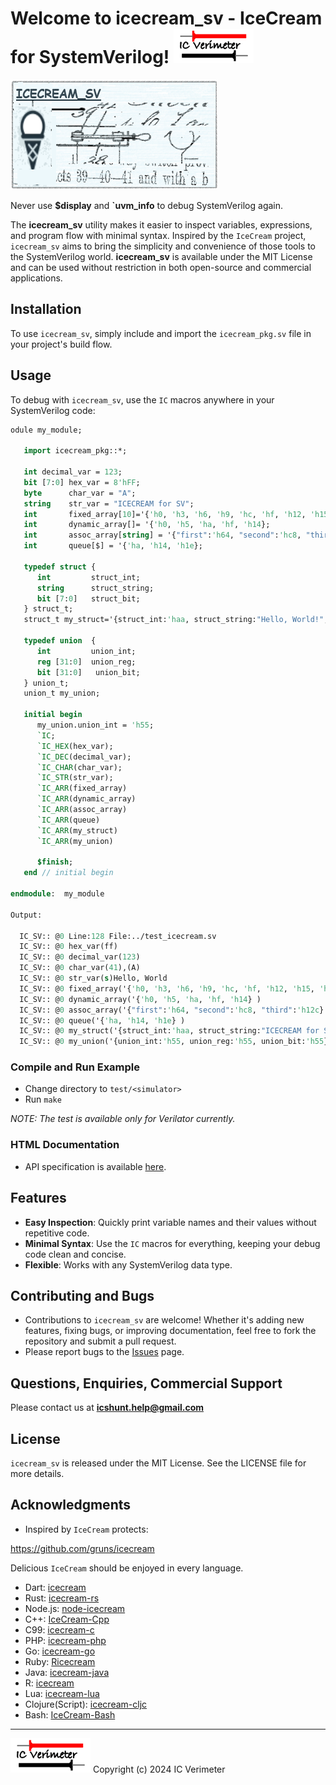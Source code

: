 # Welcome to icecream_sv - IceCream for SystemVerilog! !["Copyright (c) 2024 IC Verimeter"](https://github.com/xver/icecream_sv/blob/main/doc/IcVerimeter_logo.png)

![icecream_sv Logo](https://github.com/xver/icecream_sv/blob/main/doc/icecream_sv_log.png)

Never use **$display** and **`uvm_info** to debug SystemVerilog again.

The **icecream_sv** utility makes it easier to inspect variables, expressions, and program flow with minimal syntax. Inspired by the `IceCream` project, `icecream_sv` aims to bring the simplicity and convenience of those tools to the SystemVerilog world. **icecream_sv** is available under the MIT License and can be used without restriction in both open-source and commercial applications.

## Installation

To use `icecream_sv`, simply include and import the `icecream_pkg.sv` file in your project's build flow.

## Usage

To debug with `icecream_sv`, use the `IC` macros anywhere in your SystemVerilog code:

```systemverilog
odule my_module;
   
   import icecream_pkg::*; 
   
   int decimal_var = 123;
   bit [7:0] hex_var = 8'hFF;
   byte      char_var = "A";
   string    str_var = "ICECREAM for SV";
   int       fixed_array[10]='{'h0, 'h3, 'h6, 'h9, 'hc, 'hf, 'h12, 'h15, 'h18, 'h1b};
   int       dynamic_array[]= '{'h0, 'h5, 'ha, 'hf, 'h14};
   int       assoc_array[string] = '{"first":'h64, "second":'hc8, "third":'h12c};
   int       queue[$] = '{'ha, 'h14, 'h1e};
   
   typedef struct {
      int         struct_int;
      string      struct_string;
      bit [7:0]   struct_bit;
   } struct_t;
   struct_t my_struct='{struct_int:'haa, struct_string:"Hello, World!", struct_bit:'hff};
   
   typedef union  {
      int         union_int;
      reg [31:0]  union_reg;
      bit [31:0]   union_bit;
   } union_t;
   union_t my_union;
   
   initial begin
      my_union.union_int = 'h55;
      `IC;
      `IC_HEX(hex_var);
      `IC_DEC(decimal_var);
      `IC_CHAR(char_var);
      `IC_STR(str_var);
      `IC_ARR(fixed_array)
      `IC_ARR(dynamic_array)
      `IC_ARR(assoc_array)
      `IC_ARR(queue)
      `IC_ARR(my_struct)
      `IC_ARR(my_union)
      
      $finish;
   end // initial begin
   
endmodule:  my_module

Output:

  IC_SV:: @0 Line:128 File:../test_icecream.sv
  IC_SV:: @0 hex_var(ff)
  IC_SV:: @0 decimal_var(123)
  IC_SV:: @0 char_var(41),(A)
  IC_SV:: @0 str_var(s)Hello, World
  IC_SV:: @0 fixed_array('{'h0, 'h3, 'h6, 'h9, 'hc, 'hf, 'h12, 'h15, 'h18, 'h1b} )
  IC_SV:: @0 dynamic_array('{'h0, 'h5, 'ha, 'hf, 'h14} )
  IC_SV:: @0 assoc_array('{"first":'h64, "second":'hc8, "third":'h12c} )
  IC_SV:: @0 queue('{'ha, 'h14, 'h1e} )
  IC_SV:: @0 my_struct('{struct_int:'haa, struct_string:"ICECREAM for SV", struct_bit:'hff})
  IC_SV:: @0 my_union('{union_int:'h55, union_reg:'h55, union_bit:'h55})

```

### Compile and Run Example

- Change directory to `test/<simulator>`
- Run `make`

*NOTE: The test is available only for Verilator currently.*

### HTML Documentation

- API specification is available [here](https://raw.githack.com/xver/icecream_sv/master/doc/index.html).

## Features

- **Easy Inspection**: Quickly print variable names and their values without repetitive code.
- **Minimal Syntax**: Use the `IC` macros for everything, keeping your debug code clean and concise.
- **Flexible**: Works with any SystemVerilog data type.

## Contributing and Bugs

- Contributions to `icecream_sv` are welcome! Whether it's adding new features, fixing bugs, or improving documentation, feel free to fork the repository and submit a pull request.
- Please report bugs to the [Issues](https://github.com/xver/icecream_sv/issues) page.

## Questions, Enquiries, Commercial Support

Please contact us at **icshunt.help@gmail.com**

## License

`icecream_sv` is released under the MIT License. See the LICENSE file for more details.

## Acknowledgments

- Inspired by `IceCream` protects: 

https://github.com/gruns/icecream

Delicious `IceCream` should be enjoyed in every language.

- Dart: [icecream](https://github.com/HallerPatrick/icecream)
- Rust: [icecream-rs](https://github.com/ericchang00/icecream-rs)
- Node.js: [node-icecream](https://github.com/jmerle/node-icecream)
- C++: [IceCream-Cpp](https://github.com/renatoGarcia/icecream-cpp)
- C99: [icecream-c](https://github.com/chunqian/icecream-c)
- PHP: [icecream-php](https://github.com/ntzm/icecream-php)
- Go: [icecream-go](https://github.com/WAY29/icecream-go)
- Ruby: [Ricecream](https://github.com/nodai2hITC/ricecream)
- Java: [icecream-java](https://github.com/Akshay-Thakare/icecream-java)
- R: [icecream](https://github.com/lewinfox/icecream)
- Lua: [icecream-lua](https://github.com/wlingze/icecream-lua)
- Clojure(Script): [icecream-cljc](https://github.com/Eigenbahn/icecream-cljc)
- Bash: [IceCream-Bash](https://github.com/jtplaarj/IceCream-Bash)
-------------------------
!["Copyright (c) 2024 IC Verimeter"](https://github.com/xver/icecream_sv/blob/main/doc/IcVerimeter_logo.png)
Copyright (c) 2024 IC Verimeter


  

